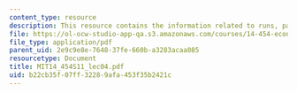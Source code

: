 ```yaml
---
content_type: resource
description: This resource contains the information related to runs, panics and contagion.
file: https://ol-ocw-studio-app-qa.s3.amazonaws.com/courses/14-454-economic-crises-spring-2011/b22cb35f07ff32289afa453f35b2421c_MIT14_454S11_lec04.pdf
file_type: application/pdf
parent_uid: 2e9c9e8e-7648-37fe-660b-a3283acaa085
resourcetype: Document
title: MIT14_454S11_lec04.pdf
uid: b22cb35f-07ff-3228-9afa-453f35b2421c
---
```

